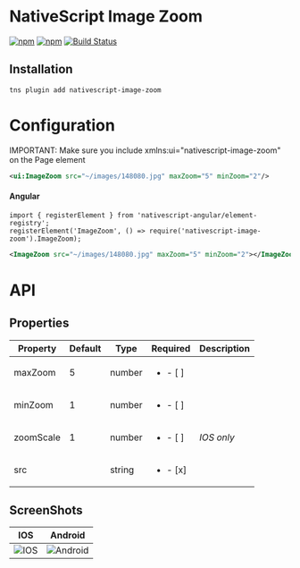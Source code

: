 # NativeScript Image Zoom

[![npm](https://img.shields.io/npm/v/nativescript-image-zoom.svg)](https://www.npmjs.com/package/nativescript-image-zoom)
[![npm](https://img.shields.io/npm/dt/nativescript-image-zoom.svg?label=npm%20downloads)](https://www.npmjs.com/package/nativescript-image-zoom)
[![Build Status](https://travis-ci.org//triniwiz/nativescript-image-zoom.svg?branch=master)](https://travis-ci.org/triniwiz/nativescript-image-zoom)

## Installation

```
tns plugin add nativescript-image-zoom
```

# Configuration

IMPORTANT: Make sure you include xmlns:ui="nativescript-image-zoom" on the
Page element

```xml
<ui:ImageZoom src="~/images/148080.jpg" maxZoom="5" minZoom="2"/>
```

#### Angular

```
import { registerElement } from 'nativescript-angular/element-registry';
registerElement('ImageZoom', () => require('nativescript-image-zoom').ImageZoom);
```

```xml
<ImageZoom src="~/images/148080.jpg" maxZoom="5" minZoom="2"></ImageZoom>
```


# API


## Properties

| Property | Default | Type | Required | Description  |
| --- | --- | --- | ---| ---|
| maxZoom | 5 | number | <ul><li>- [ ] </li></ul> | |
| minZoom | 1 | number | <ul><li>- [ ] </li></ul> |  |
| zoomScale | 1 | number | <ul><li>- [ ] </li></ul> | *IOS only*|
| src |  | string | <ul><li>- [x] </li></ul> | |


## ScreenShots
| IOS | Android|
| --- | ---|
|![IOS](https://i.imgur.com/XDBYVdW.gif) | ![Android](https://i.imgur.com/UL20npq.gif)|


